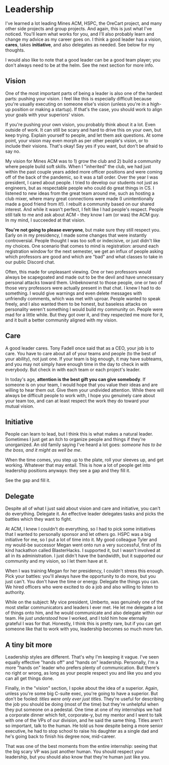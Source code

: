 # Leadership

I've learned a lot leading Mines ACM, HSPC, the OreCart project,
and many other side projects and group projects. And again, this is
just what I've noticed. You'll learn what works for you, and I'll
also probably learn and change my advice as my career goes on. I
think a good leader has a vision, **cares**, takes **initiative**, 
and also delegates as needed. See below for my thoughts.

I would also like to note that a good leader can be a good team player;
you don't always need to be at the helm. See the next section for more info.

## Vision

One of the most important parts of being a leader is also one of the hardest
parts: pushing your vision. I feel like this is especially difficult because
you're usually executing on someone else's vision (unless you're in a high-up
position or making a startup). If that's the case, you should work to align
your goals with your superiors' vision.

If you're pushing your own vision, you probably think about it a lot. Even
outside of work. It can still be scary and hard to drive this on your own,
but keep trying. Explain yourself to people, and let them ask questions. At
some point, your vision may even morph as per other people's vision, or to
include their visions. That's okay! Say yes if you want, but don't be afraid
to say no.

My vision for Mines ACM was to 1) grow the club and 2) build a community
where people build soft skills. When I "inherited" the club, we had just
within the past couple years added more officer positions and were coming
off of the back of the pandemic, so it was a tall order. Over the year I was
president, I cared about people. I tried to develop our students not just as
engineers, but as respectable people who could do great things in CS. I listened
to new ideas from the great team around me, such as hosting a club mixer,
where many great connections were made (I unintentionally made a good friend from it!). 
I rebuilt a community based on our shared interest. And while it wasn't perfect,
I felt like I had people's respect. People still talk to me and ask about ACM - 
they know I am (or was) the ACM guy. In my mind, I succeeded at that vision.

**You're not going to please everyone**, but make sure they still respect you.
Early on in my presidency, I made some changes that were instantly controversial.
People thought I was too soft or indecisive, or just didn't like my choices.
One scenario that comes to mind is registration: around each registration window 
for the next semester, we get an influx of people asking which professors are good and 
which are "bad" and what classes to take in our public Discord chat.

Often, this made for unpleasant viewing. One or two professors would always be scapegoated
and made out to be the devil and have unnecessary personal attacks toward them. Unbeknownst 
to those people, one or two of those very professors were actually present in that chat. I knew
I had to do something. I would give warnings and even delete messages with unfriendly comments, 
which was met with uproar. People wanted to speak freely, and I also wanted them to be honest,
but baseless attacks on personality weren't something I would build my community on. People
were mad for a little while. But they got over it, and they respected me more for it, and
it built a better community aligned with my vision.

## Care

A good leader cares. Tony Fadell once said that as a CEO, your job is to care.
You have to care about all of your teams and people (to the best of your ability),
not just one. If your team is big enough, it may have subteams, and you may not
simply have enough time in the day to check in with everybody. But check in with
each team or each project's leader.

In today's age, **attention is the best gift you can give somebody**. If someone
is on your team, I would hope that you value their ideas and are willing to hear
them out. Give them your undivided attention. While there will always be difficult 
people to work with, I hope you genuinely care about your team too, and
can at least respect the work they do toward your mutual vision.

## Initiative

People can learn to lead, but I think this is what makes a natural leader.
Sometimes I just get an itch to organize people and things if they're
unorganized. An old family saying I've heard a lot goes: *someone 
has to be the boss, and it might as well be me*.

When the time comes, you step up to the plate, roll your sleeves up,
and get working. Whatever that may entail. This is how a lot of people get
into leadership positions anyways: they see a gap and they fill it.

See the gap and fill it.

## Delegate

Despite all of what I just said about vision and care and initiative,
you can't do everything. Delegate it. An effective leader delegates 
tasks and picks the battles which they want to fight. 

At ACM, I knew I couldn't do everything, so I had to pick some initiatives
that I wanted to personally sponsor and let others go. HSPC was a big initiative
for me, so I put a lot of time into it. My good colleague Tyler and my would-be
successor Megan went onto run a very successful, first of its kind hackathon called
BlasterHacks. I supported it, but I wasn't involved at all in its administration.
I just didn't have the bandwidth, but it supported our community and my vision,
so I let them have at it.

When I was training Megan for her presidency, I couldn't stress this enough.
Pick your battles: you'll always have the opportunity to do more, but you just
can't. You don't have the time or energy. Delegate the things you can. We hired
officers who were excited to do a job and also willing to listen to authority.

While on the subject: My vice president, Umberto, was genuinely one of the most stellar
communicators and leaders I ever met. He let me delegate a lot of things onto him, 
and he would communicate and also delegate within our team. He *just understood* how I
worked, and I told him how eternally grateful I was for that. Honestly, I think
this is pretty rare, but if you can get someone like that to work with you,
leadership becomes so much more fun.

## A tiny bit more

Leadership styles are different. That's why I'm keeping it vague.
I've seen equally effective "hands off" and "hands on" leadership. Personally,
I'm a more "hands on" leader who prefers plenty of communication. But there's
no right or wrong, as long as your people respect you and like you and you can
all get things done.

Finally, in the "vision" section, I spoke about the idea of a superior. Again,
unless you're some big C-suite exec, you're going to have a superior. But don't
be fooled: *titles were only ever just titles*. They're useful for describing
the job you should be doing (most of the time) but they're unhelpful when they
put someone on a pedestal. One time at one of my internships we had a corporate
dinner which felt, corporate-y, but my mentor and I went to talk with one of the VPs
of our division, and he said the same thing. Titles aren't so important, talk to the human.
He told us how despite being a more senior executive, he had to stop school to 
raise his daughter as a single dad and he's going back to finish his degree now,
mid-career.

That was one of the best moments from the entire internship: seeing that the big
scary VP was just another human. You should respect your leadership, but you should
also know that they're human just like you.

